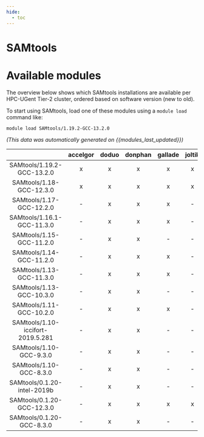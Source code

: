 ```yaml
---
hide:
  - toc
---
```


SAMtools
========

# Available modules


The overview below shows which SAMtools installations are available per HPC-UGent Tier-2 cluster, ordered based on software version (new to old).

To start using SAMtools, load one of these modules using a `module load` command like:

```shell
module load SAMtools/1.19.2-GCC-13.2.0
```

*(This data was automatically generated on {{modules_last_updated}})*  

| |accelgor|doduo|donphan|gallade|joltik|shinx|skitty|
| :---: | :---: | :---: | :---: | :---: | :---: | :---: | :---: |
|SAMtools/1.19.2-GCC-13.2.0|x|x|x|x|x|x|x|
|SAMtools/1.18-GCC-12.3.0|x|x|x|x|x|x|x|
|SAMtools/1.17-GCC-12.2.0|-|x|x|x|-|-|-|
|SAMtools/1.16.1-GCC-11.3.0|-|x|x|x|-|x|-|
|SAMtools/1.15-GCC-11.2.0|-|x|x|-|-|-|-|
|SAMtools/1.14-GCC-11.2.0|-|x|x|x|-|-|-|
|SAMtools/1.13-GCC-11.3.0|-|x|x|x|-|-|-|
|SAMtools/1.13-GCC-10.3.0|-|x|x|-|-|-|-|
|SAMtools/1.11-GCC-10.2.0|-|x|x|x|-|-|-|
|SAMtools/1.10-iccifort-2019.5.281|-|x|x|-|-|-|-|
|SAMtools/1.10-GCC-9.3.0|-|x|x|-|-|-|-|
|SAMtools/1.10-GCC-8.3.0|-|x|x|-|-|-|-|
|SAMtools/0.1.20-intel-2019b|-|x|x|-|-|-|-|
|SAMtools/0.1.20-GCC-12.3.0|-|x|x|x|x|x|x|
|SAMtools/0.1.20-GCC-8.3.0|-|x|x|-|-|-|-|
